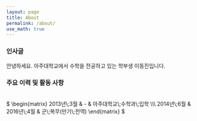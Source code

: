 ```yaml
---
layout: page
title: About
permalink: /about/
use_math: true
---
```

### 인사글
안녕하세요. 아주대학교에서 수학을 전공하고 있는 학부생 이동진입니다. <br/>

### 주요 이력 및 활동 사항
<br/>
$
\begin{matrix}
  2013년\;3월 & - & 아주대학교\;수학과\;입학 \\\
  2014년\;6월 & 2016년\;4월 & 군\;복무(만기\;전역) 
\end{matrix}
$
<br/>
